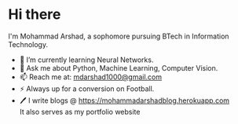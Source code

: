 # Hi there 
<!-- <img src="./Hi.gif" width="4px"> -->
  I'm Mohammad Arshad, a sophomore pursuing BTech in Information Technology.
- 🌱 I’m currently learning Neural Networks.
- 💬 Ask me about Python, Machine Learning, Computer Vision.
- 📫 Reach me at: mdarshad1000@gmail.com
- ⚡ Always up for a conversion on Football.
- 🖊️ I write blogs @ https://mohammadarshadblog.herokuapp.com <br></t>It also serves as my portfolio website

